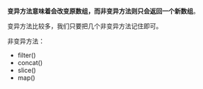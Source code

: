 **变异方法意味着会改变原数组，而非变异方法则只会返回一个新数组**。

变异方法比较多，我们只要把几个非变异方法记住即可。

非变异方法：

- filter()
- concat()
- slice()
- map()